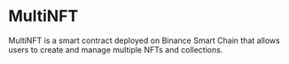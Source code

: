 # MultiNFT
MultiNFT is a smart contract deployed on Binance Smart Chain that allows users to create and manage multiple NFTs and collections.
